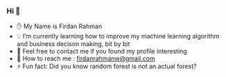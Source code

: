 ### Hi 👋

- ✋ My Name is Firdan Rahman
- 💡 I’m currently learning how to improve my machine learning algorithm and business decison making, bit by bit
- 🌠 Feel free to contact me if you found my profile interesting
- 📧 How to reach me : firdanrahmanw@gmail.com
- ⚡ Fun fact: Did you know random forest is not an actual forest?

<!--
**FirRW/FirRW** is a ✨ _special_ ✨ repository because its `README.md` (this file) appears on your GitHub profile.

Here are some ideas to get you started:
-->
